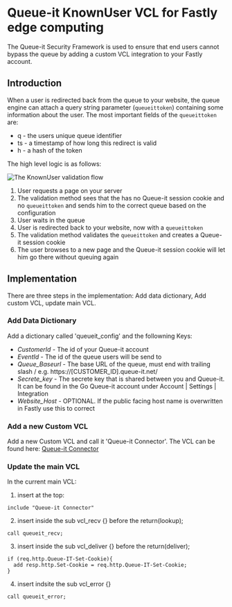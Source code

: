 # Queue-it KnownUser VCL for Fastly edge computing
The Queue-it Security Framework is used to ensure that end users cannot bypass the queue by adding a custom VCL integration to your Fastly account.
## Introduction
When a user is redirected back from the queue to your website, the queue engine can attach a query string parameter (`queueittoken`) containing some information about the user. 
The most important fields of the `queueittoken` are:

 - q - the users unique queue identifier
 - ts - a timestamp of how long this redirect is valid
 - h - a hash of the token


The high level logic is as follows:

![The KnownUser validation flow](https://github.com/queueit/KnownUser.V3.ASPNET/blob/master/Documentation/KnownUserFlow.png)

 1. User requests a page on your server
 2. The validation method sees that the has no Queue-it session cookie and no `queueittoken` and sends him to the correct queue based on the configuration
 3. User waits in the queue
 4. User is redirected back to your website, now with a `queueittoken`
 5. The validation method validates the `queueittoken` and creates a Queue-it session cookie
 6. The user browses to a new page and the Queue-it session cookie will let him go there without queuing again

## Implementation
There are three steps in the implementation: Add data dictionary, Add custom VCL, update main VCL.

### Add Data Dictionary 
Add a dictionary called 'queueit_config' and the followning Keys:
- *CustomerId* - The id of your Queue-it account
- *EventId* - The id of the queue users will be send to
- *Queue_Baseurl* - The base URL of the queue, must end with trailing slash / e.g. https://[CUSTOMER_ID].queue-it.net/
- *Secrete_key* - The secrete key that is shared between you and Queue-it. It can be found in the Go Queue-it account under Account | Settings | Integration
- *Website_Host* - OPTIONAL. If the public facing host name is overwritten in Fastly use this to correct

### Add a new Custom VCL
Add a new Custom VCL and call it 'Queue-it Connector'. The VCL can be found here: [Queue-it Connector]( https://github.com/queueit/KnownUser.Fastly/blob/master/Queue-it%20Connector.vcl)

### Update the main VCL
In the current main VCL:
1) insert at the top: 
```vcl
include "Queue-it Connector"
```

2) insert inside the sub vcl_recv {} before the return(lookup);
```vcl
call queueit_recv;
```

3) insert inside the sub vcl_deliver {} before the return(deliver);
```vcl
if (req.http.Queue-IT-Set-Cookie){
  add resp.http.Set-Cookie = req.http.Queue-IT-Set-Cookie;
}
```

4) insert indsite the sub vcl_error {}
```vcl
call queueit_error;
```
